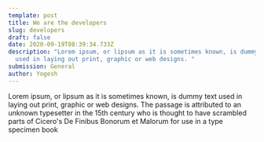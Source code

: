 ```yaml
---
template: post
title: We are the developers
slug: developers
draft: false
date: 2020-09-19T08:39:34.733Z
description: "Lorem ipsum, or lipsum as it is sometimes known, is dummy text
  used in laying out print, graphic or web designs. "
submission: General
author: Yogesh
---
```

Lorem ipsum, or lipsum as it is sometimes known, is dummy text used in laying out print, graphic or web designs. The passage is attributed to an unknown typesetter in the 15th century who is thought to have scrambled parts of Cicero's De Finibus Bonorum et Malorum for use in a type specimen book